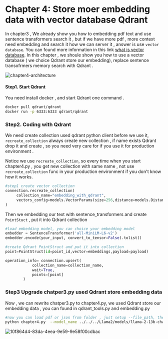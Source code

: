 # Chapter 4: Store moer embedding data with vector database Qdrant 

In chapter3 , We already show you how to embedding pdf text and use sentence transformers search it ,  but if we have more pdf ,  more context need embedding and search it how we can server it , answer is use `vector database`.  You can found more information in this link [what is vector database](https://zilliz.com/learn/what-is-vector-database).  In this chapter , we shoule show you how to use a vector database  ( we choice Qdrant store our embedding), replace sentence transofrmers memory search with Qdrant .

![chapter4-architecture](/Users/wsuam/Documents/github/Learning-LLM-From-Zero/images/chapter4-architecture.png)



#### Step1. Start Qdrant 

You need install docker , and start Qdrant one command .

```bash
docker pull qdrant/qdrant
docker run -p 6333:6333 qdrant/qdrant
```



### Step2. Coding with Qdrant

We  need create collection used qdrant python client before we use it,  `recreate_collection` always create new collection , if name exists Qdrant drop it and create , so you need very care for if you use it for production environment .

Notice we use `recreate_collection`, so every time when you start chapter4.py , you get new collection with same name ,  not use `recreate_collection` func in your production environment if you don't know how it works.

```py
#step1 create vector collection
connection.recreate_collection(
     collection_name="embedding_with_qdrant",
     vectors_config=models.VectorParams(size=256,distance=models.Distance.COSINE)
)
```

Then we  embedding our text with sentence_transformers and create `PointStuct` ,  put it into Qdrant collection

```python
#load embedding model, you can choice your embedding model
embedder = SentenceTransformer('all-MiniLM-L6-v2')
embedder.encode(your_input, convert_to_tensor=False).tolist()

#create Qdrant PointStruct and put it into collection
point=PointStruct(id=point_id,vector=embeddings,payload=payload)

operation_info= connection.upsert(
            collection_name=collection_name,
            wait=True,
            points=[point]
        )
```



### Step3  Upgrade chatper3.py used Qdrant store embedding data

Now ,  we can rewrite chatper3.py to chapter4.py,  we used Qdrant store our embedding data ,  you can found in qdrant_tools.py and embedding.py



```bash
#now you can load pdf or json from folder , just setup --file_path, the whole in the path data should be loaded.
python chapter4.py  --model_name ../../../Llama2/models/llama-2-13b-chat-hf --interaction --file_path ../../pdf --file_ext_name .pdf
```

![10f864d4-83da-4eea-9e59-9e58f00cdbac](/Users/wsuam/Documents/github/Learning-LLM-From-Zero/images/chapter4-screen.jpeg)
